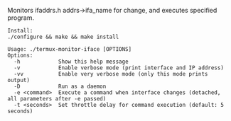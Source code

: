 Monitors ifaddrs.h addrs->ifa_name for change, and executes specified program.

```
Install: 
./configure && make && make install
```

```
Usage: ./termux-monitor-iface [OPTIONS]
Options:
  -h            Show this help message
  -v            Enable verbose mode (print interface and IP address)
  -vv           Enable very verbose mode (only this mode prints output)
  -D            Run as a daemon
  -e <command>  Execute a command when interface changes (detached, all parameters after -e passed)
  -t <seconds>  Set throttle delay for command execution (default: 5 seconds)
```
